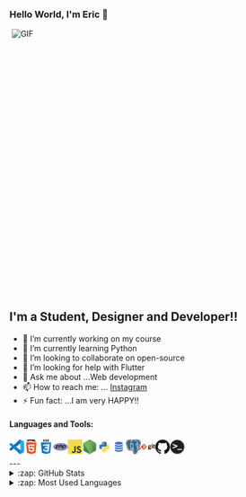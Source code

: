 ### Hello World, I'm Eric 👋

<img align="right" alt="GIF" src="https://user-images.githubusercontent.com/74038190/229223263-cf2e4b07-2615-4f87-9c38-e37600f8381a.gif?raw=true" width="500" height="500" />

## I'm a Student, Designer and Developer!!

- 🔭 I’m currently working on my course
- 🌱 I’m currently learning Python
- 👯 I’m looking to collaborate on open-source
- 🤔 I’m looking for help with Flutter
- 💬 Ask me about ...Web development
- 📫 How to reach me: ... [Instagram](https://www.instagram.com/nzyok.a/)
- ⚡ Fun fact: ...I am very HAPPY!!

#### Languages and Tools:


  [<img align="left" alt="Visual Studio Code" width="26px" src="https://raw.githubusercontent.com/github/explore/80688e429a7d4ef2fca1e82350fe8e3517d3494d/topics/visual-studio-code/visual-studio-code.png" />][youtube]

[<img align="left" alt="HTML5" width="26px" src="https://raw.githubusercontent.com/github/explore/80688e429a7d4ef2fca1e82350fe8e3517d3494d/topics/html/html.png" />][youtube]

[<img align="left" alt="CSS3" width="26px" src="https://raw.githubusercontent.com/github/explore/80688e429a7d4ef2fca1e82350fe8e3517d3494d/topics/css/css.png" />][youtube]

[<img align="left" alt="PHP" width="26px" src="https://raw.githubusercontent.com/github/explore/80688e429a7d4ef2fca1e82350fe8e3517d3494d/topics/php/php.png" />][youtube]

[<img align="left" alt="JavaScript" width="26px" src="https://raw.githubusercontent.com/github/explore/80688e429a7d4ef2fca1e82350fe8e3517d3494d/topics/javascript/javascript.png" />][youtube]

[<img align="left" alt="Node.js" width="26px" src="https://raw.githubusercontent.com/github/explore/80688e429a7d4ef2fca1e82350fe8e3517d3494d/topics/nodejs/nodejs.png" />][youtube]

[<img align="left" alt="python" width="26px" src="https://raw.githubusercontent.com/github/explore/80688e429a7d4ef2fca1e82350fe8e3517d3494d/topics/python/python.png" />][youtube]

[<img align="left" alt="SQL" width="26px" src="https://raw.githubusercontent.com/github/explore/80688e429a7d4ef2fca1e82350fe8e3517d3494d/topics/sql/sql.png" />][youtube]

[<img align="left" alt="postgreSQL" width="26px" src="https://raw.githubusercontent.com/github/explore/80688e429a7d4ef2fca1e82350fe8e3517d3494d/topics/postgresql/postgresql.png" />][youtube]

[<img align="left" alt="Git" width="26px" src="https://raw.githubusercontent.com/github/explore/80688e429a7d4ef2fca1e82350fe8e3517d3494d/topics/git/git.png" />][youtube]

[<img align="left" alt="GitHub" width="26px" src="https://raw.githubusercontent.com/github/explore/78df643247d429f6cc873026c0622819ad797942/topics/github/github.png" />][youtube]

[<img align="left" alt="Terminal" width="26px" src="https://raw.githubusercontent.com/github/explore/80688e429a7d4ef2fca1e82350fe8e3517d3494d/topics/terminal/terminal.png" />][youtube] 



<br />
<br />
---

<details>
  <summary>:zap: GitHub Stats</summary>

  <img align="left" alt="Eric's GitHub Stats" src="https://github-readme-stats.vercel.app/api?username=nzyoka10&show_icons=true&hide_border=true" />

</details>

<details>
  <summary>:zap: Most Used Languages</summary>

<img align="left" alt="Eric's GitHub Top Languages" src="https://github-readme-stats.vercel.app/api/top-langs/?username=nzyoka10" />

</details>

[website]: https://nzyoka-developer.com/
[YouTube]: https://www.youtube.com/watch?v=rWMuEIcdJP4&ab_channel=Codecademy
[instagram]: https://www.instagram.com/_byte.bard__
[linkedin]: https://linkedin.com/in/eric-nzyoka


